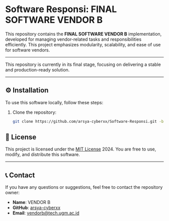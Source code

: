 # Software Responsi: FINAL SOFTWARE VENDOR B

This repository contains the **FINAL SOFTWARE VENDOR B** implementation, developed for managing vendor-related tasks and responsibilities efficiently. This project emphasizes modularity, scalability, and ease of use for software vendors.

---

This repository is currently in its final stage, focusing on delivering a stable and production-ready solution.

---

## ⚙️ Installation

To use this software locally, follow these steps:

1. Clone the repository:
   ```bash
   git clone https://github.com/arsya-cyberxx/Software-Responsi.git -b FINAL-SOFTWARE-VENDOR-B

## 📜 License

This project is licensed under the [MIT License](LICENSE) 2024. You are free to use, modify, and distribute this software.

---

## 📞 Contact

If you have any questions or suggestions, feel free to contact the repository owner:

- **Name**: VENDOR B
- **GitHub**: [arsya-cyberxx](https://github.com/arsya-cyberxx)
- **Email**: vendorb@tech.ugm.ac.id

